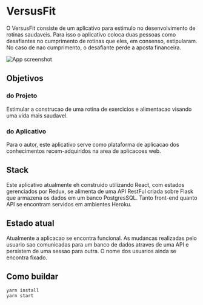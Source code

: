 # VersusFit
O VersusFit consiste de um aplicativo para estimulo no desenvolvimento de rotinas saudaveis.
Para isso o aplicativo coloca duas pessoas como desafiantes no cumprimento de rotinas que eles, em consenso, estipularam. No caso de nao cumprimento, o desafiante perde a aposta financeira.

![App screenshot](https://i.imgur.com/P15BJqR.png)

## Objetivos

### do Projeto
Estimular a construcao de uma rotina de exercicios e alimentacao visando uma vida mais saudavel.
### do Aplicativo
Para o autor, este aplicativo serve como plataforma de aplicacao dos conhecimentos recem-adquiridos na area de aplicacoes web.

## Stack
Este aplicativo atualmente eh construido utilizando React, com estados gerenciados por Redux, se alimenta de uma API RestFul criada sobre Flask que armazena os dados em um banco PostgresSQL. Tanto front-end quanto API se encontram servidos em ambientes Heroku.

## Estado atual
Atualmente a aplicacao se encontra funcional. 
As mudancas realizadas pelo usuario sao comunicadas para um banco de dados atraves de uma API e persistem de uma sessao para outra.
O nome dos usuarios ainda se encontra fixado.

## Como buildar
```
yarn install
yarn start
```
